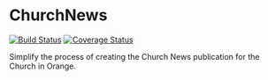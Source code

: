 # ChurchNews 
[![Build Status](https://travis-ci.org/hdfelix/church-news.svg?branch=master)](https://travis-ci.org/hdfelix/church-news)
[![Coverage Status](https://coveralls.io/repos/github/hdfelix/church-news/badge.svg?branch=master)](https://coveralls.io/github/hdfelix/church-news?branch=master)

Simplify the process of creating the Church News publication for the Church in Orange.
